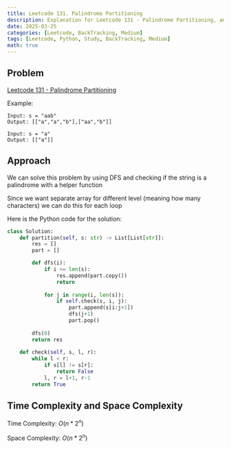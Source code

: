 ```yaml
---
title: Leetcode 131. Palindrome Partitioning
description: Explanation for Leetcode 131 - Palindrome Partitioning, and its solution in Python.
date: 2025-03-25
categories: [Leetcode, BackTracking, Medium]
tags: [Leetcode, Python, Study, BackTracking, Medium]
math: true
---
```


## Problem
[Leetcode 131 - Palindrome Partitioning](https://leetcode.com/problems/palindrome-partitioning/description/)

Example:
```
Input: s = "aab"
Output: [["a","a","b"],["aa","b"]]

Input: s = "a"
Output: [["a"]]
```

## Approach

We can solve this problem by using DFS and checking if the string is a palindrome with a helper function

Since we want separate array for different level (meaning how many characters) we can do this for each loop

Here is the Python code for the solution:
```python
class Solution:
    def partition(self, s: str) -> List[List[str]]: 
        res = []
        part = []

        def dfs(i):
            if i >= len(s):
                res.append(part.copy())
                return
            
            for j in range(i, len(s)):
                if self.check(s, i, j):
                    part.append(s[i:j+1])
                    dfs(j+1)
                    part.pop()
        
        dfs(0)
        return res
    
    def check(self, s, l, r):
        while l < r:
            if s[l] != s[r]:
                return False
            l, r = l+1, r-1
        return True
```
## Time Complexity and Space Complexity

Time Complexity: $O(n*2^n)$

Space Complexity: $O(n*2^n)$